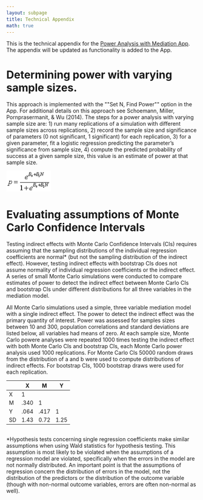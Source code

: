 ```yaml
---
layout: subpage
title: Technical Appendix 
math: true
---
```


This is the technical appendix for the [Power Analysis with Mediation App](http://marlab.org/power_mediation/). The appendix will be updated as functionality is added to the App.

# Determining power with varying sample sizes. 

This approach is implemented with the ""Set N, Find Power"" option in the App. For additional details on this approach see Schoemann, Miller, Pornprasermanit, & Wu (2014). The steps for a power analysis with varying sample size are: 1) run many replications of a simulation with different sample sizes across replications, 2) record the sample size and significance of parameters (0 not significant, 1 significant) for each replication, 3) for a given parameter, fit a logistic regression predicting the parameter’s significance from sample size, 4) compute the predicted probability of success at a given sample size, this value is an estimate of power at that sample size.

![](https://github.com/schoam4/schoam4.github.io/raw/master/public/predprob.gif)

#  Evaluating assumptions of Monte Carlo Confidence Intervals

Testing indirect effects with Monte Carlo Confidence Intervals (CIs) requires assuming that the sampling distributions of the individual regression coefficients are normal* (but not the sampling distribution of the indirect effect). However, testing indirect effects with bootstrap CIs does not assume normality of individual regression coefficients or the  indirect effect. A series of small Monte Carlo simulations were conducted to compare estimates of power to detect the indirect effect between Monte Carlo CIs and bootstrap CIs under different distributions for all three variables in the mediation model.

All Monte Carlo simulations used a simple, three variable mediation model with a single indirect effect. The power to detect the indirect effect was the primary quantity of interest. Power was assessed for samples sizes between 10 and 300, population correlations and standard deviations are listed below, all variables had means of zero. At each sample size, Monte Carlo powere analyses were repeated 1000 times testing the indirect effect with both Monte Carlo CIs and bootstrap CIs, each Monte Carlo power analysis used 1000 replications. For Monte Carlo CIs 50000 random draws from the distribution of a and b were used to compute distributions of indirect effects. For bootstrap CIs, 1000 bootstrap draws were used for each replication.

|     |  X  |  M  | Y   |
| --- | --- | --- | --- |
| X   | 1   |     |     |
| M   | .340 | 1  |     |
| Y   | .064 | .417 |  1 |
| SD | 1.43 | 0.72 | 1.25 |

## 

*Hypothesis tests concerning single regression coefficients make similar assumptions when using Wald statistics for hypothesis testing. This assumption is most likely to be violated when the assumptions of a regression model are violated, specifically when the errors in the model are not normally distributed. An important point is that the assumptions of regression concern the distribution of errors in the model, not the distribution of the predictors or the distribution of the outcome variable (though with non-normal outcome variables, errors are often non-normal as well).